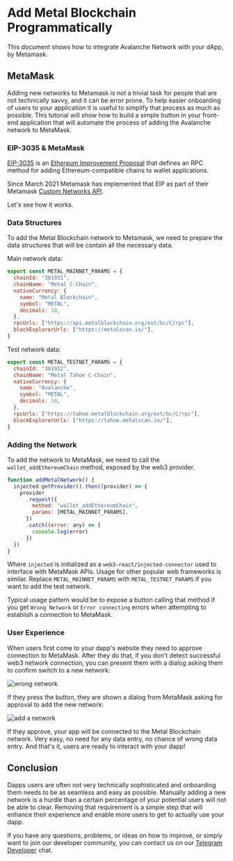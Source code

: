 # Add Metal Blockchain Programmatically

This document shows how to integrate Avalanche Network with your dApp, by Metamask.

## MetaMask

Adding new networks to Metamask is not a trivial task for people that are not technically savvy, and it can be error prone. To help easier onboarding of users to your application it is useful to simplify that process as much as possible. This tutorial will show how to build a simple button in your front-end application that will automate the process of adding the Avalanche network to MetaMask.

### EIP-3035 & MetaMask

[EIP-3035](https://eips.ethereum.org/EIPS/eip-3085) is an [Ethereum Improvement Proposal](https://eips.ethereum.org/) that defines an RPC method for adding Ethereum-compatible chains to wallet applications.

Since March 2021 Metamask has implemented that EIP as part of their Metamask [Custom Networks API](https://consensys.net/blog/metamask/connect-users-to-layer-2-networks-with-the-metamask-custom-networks-api/).

Let's see how it works.

### Data Structures

To add the Metal Blockchain network to Metamask, we need to prepare the data structures that will be contain all the necessary data.

Main network data:

```javascript
export const METAL_MAINNET_PARAMS = {
  chainId: "381931",
  chainName: "Metal C-Chain",
  nativeCurrency: {
    name: "Metal Blockchain",
    symbol: "METAL",
    decimals: 18,
  },
  rpcUrls: ["https://api.metalblockchain.org/ext/bc/C/rpc"],
  blockExplorerUrls: ["https://metalscan.io/"],
}
```

Test network data:

```javascript
export const METAL_TESTNET_PARAMS = {
  chainId: "381932",
  chainName: "Metal Tahoe C-Chain",
  nativeCurrency: {
    name: "Avalanche",
    symbol: "METAL",
    decimals: 18,
  },
  rpcUrls: ["https://tahoe.metalblockchain.org/ext/bc/C/rpc"],
  blockExplorerUrls: ["https://tahoe.metalscan.io/"],
}
```

### Adding the Network

To add the network to MetaMask, we need to call the `wallet_addEthereumChain` method, exposed by the web3 provider.

```javascript
function addMetalNetwork() {
  injected.getProvider().then((provider) => {
    provider
      .request({
        method: "wallet_addEthereumChain",
        params: [METAL_MAINNET_PARAMS],
      })
      .catch((error: any) => {
        console.log(error)
      })
  })
}
```

Where `injected` is initialized as a `web3-react/injected-connector` used to interface with MetaMask APIs. Usage for other popular web frameworks is similar. Replace `METAL_MAINNET_PARAMS` with `METAL_TESTNET_PARAMS` if you want to add the test network.

Typical usage pattern would be to expose a button calling that method if you get `Wrong Network` or `Error connecting` errors when attempting to establish a connection to MetaMask.

### User Experience

When users first come to your dapp's website they need to approve connection to MetaMask. After they do that, if you don't detect successful web3 network connection, you can present them with a dialog asking them to confirm switch to a new network:

![wrong network](https://i.imgur.com/IoyxIhi.jpg)

If they press the button, they are shown a dialog from MetaMask asking for approval to add the new network:

![add a network](https://i.imgur.com/tp5PlrQ.jpg)

If they approve, your app will be connected to the Metal Blockchain network. Very easy, no need for any data entry, no chance of wrong data entry. And that's it, users are ready to interact with your dapp!

## Conclusion

Dapps users are often not very technically sophisticated and onboarding them needs to be as seamless and easy as possible. Manually adding a new network is a hurdle than a certain percentage of your potential users will not be able to clear. Removing that requirement is a simple step that will enhance their experience and enable more users to get to actually use your dapp.

If you have any questions, problems, or ideas on how to improve, or simply want to join our developer community, you can contact us on our [Telegram Developer](https://t.me/metaldevelopers) chat.
